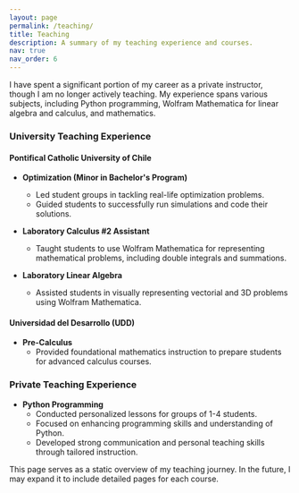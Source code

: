 ```yaml
---
layout: page
permalink: /teaching/
title: Teaching
description: A summary of my teaching experience and courses.
nav: true
nav_order: 6
---
```


I have spent a significant portion of my career as a private instructor, though I am no longer actively teaching. My experience spans various subjects, including Python programming, Wolfram Mathematica for linear algebra and calculus, and mathematics.

### University Teaching Experience

#### Pontifical Catholic University of Chile

- **Optimization (Minor in Bachelor's Program)**
  - Led student groups in tackling real-life optimization problems.
  - Guided students to successfully run simulations and code their solutions.

- **Laboratory Calculus #2 Assistant**
  - Taught students to use Wolfram Mathematica for representing mathematical problems, including double integrals and summations.

- **Laboratory Linear Algebra**
  - Assisted students in visually representing vectorial and 3D problems using Wolfram Mathematica.

#### Universidad del Desarrollo (UDD)

- **Pre-Calculus**
  - Provided foundational mathematics instruction to prepare students for advanced calculus courses.

### Private Teaching Experience

- **Python Programming**
  - Conducted personalized lessons for groups of 1-4 students.
  - Focused on enhancing programming skills and understanding of Python.
  - Developed strong communication and personal teaching skills through tailored instruction.

This page serves as a static overview of my teaching journey. In the future, I may expand it to include detailed pages for each course.
